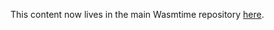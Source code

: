 This content now lives in the main Wasmtime repository [here](https://github.com/CraneStation/wasmtime/blob/master/docs/WASI-api.md).
